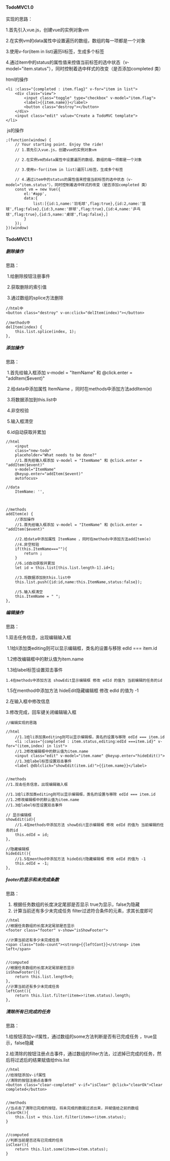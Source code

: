 #### TodoMVC1.0

实现的思路：

1.首先引入vue.js，创建vue的实例对象vm

2.在实例vm的data属性中设置遍历的数组，数组的每一项都是一个对象

3.使用v-for(item in list)遍历li标签，生成多个标签

4.通过item中的status的属性值来控值当前标签的选中状态（v-model="item.status"），同时控制着选中样式的改变（是否添加completed 类）

html的操作

```
<li :class="{completed : item.flag}" v-for="item in list">
    <div class="view">
        <input class="toggle" type="checkbox" v-model="item.flag">
        <label>{{item.name}}</label>
        <button class="destroy"></button>
    </div>
    <input class="edit" value="Create a TodoMVC template">
</li>
```

​	js的操作

```
;(function(window) {
	// Your starting point. Enjoy the ride!
	// 1.首先引入vue.js，创建vue的实例对象vm

	// 2.在实例vm的data属性中设置遍历的数组，数组的每一项都是一个对象

	// 3.使用v-for(item in list)遍历li标签，生成多个标签

	// 4.通过item中的status的属性值来控值当前标签的选中状态（v-model="item.status"），同时控制着选中样式的改变（是否添加completed 类）
	const vm = new Vue({
		el:'#app',
		data:{
			list:[{id:1,name:'羽毛球',flag:true},{id:2,name:'篮球',flag:false},{id:3,name:'排球',flag:true},{id:4,name:'乒乓球',flag:true},{id:5,name:'桌球',flag:false},]
		}
	});
})(window)
```



#### TodoMVC1.1

##### 删除操作

思路：

​    1.给删除按钮注册事件

​    2.获取删除的索引值

​    3.通过数组的splice方法删除

```
//html中
<button class="destroy" v-on:click="delItem(index)"></button>

//methods中
delItem(index) {
	this.list.splice(index, 1);
},
```



##### 添加操作

思路：

​	1.首先给输入框添加 v-model = "ItemName" 和 @click.enter = "addItem($event)"

​	2.给data中添加属性 ItemName ，同时在methods中添加方法addItem(e)

​	3.将数据添加到this.list中

​	4.非空校验

​	5.输入框清空

​	6.id自动获取并累加

```
//html
	<input 
    class="new-todo" 
    placeholder="What needs to be done?" 
    //1.首先给输入框添加 v-model = "ItemName" 和 @click.enter = "addItem($event)"
    v-model="ItemName"
    @keyup.enter="addItem($event)"
    autofocus>

//data
	ItemName: '',



//methods
addItem(e) {
    //添加操作
    //1.首先给输入框添加 v-model = "ItemName" 和 @click.enter = "addItem($event)"

    //2.给data中添加属性 ItemName ，同时在methods中添加方法addItem(e)
	//4.非空校验
    if(this.ItemName===""){
   		return ;
    }	
    //6.id自动获取并累加
    let id = this.list[this.list.length-1].id+1;

    //3.将数据添加到this.list中
    this.list.push({id:id,name:this.ItemName,status:false});
 
    //5.输入框清空
    this.ItemName = " ";
},
```

##### 编辑操作

思路：

1.双击任务信息，出现编辑输入框

​	1.1给li添加类editing则可以显示编辑框，类名的设置与移除 edId === item.id

​	1.2修改编辑框中的默认值为item.name

​	1.3给label标签设置双击事件

 	1.4在methods中添加方法 showEdit显示编辑框 修改 edId 的值为 当前编辑的任务的id

​	 1.5在menthod中添加方法 hideEdit隐藏编辑框 修改 edId 的值为 -1

 2.在输入框中修改信息

 3.修改完成，回车键关闭编辑输入框

```
//编辑实现的思路

//html
	//1.1给li添加类editing则可以显示编辑框，类名的设置与移除 edId === item.id
	<li :class="{completed : item.status,editing:edId ===item.id}" v-for="(item,index) in list">
	//1.2修改编辑框中的默认值为item.name
	<input class="edit" v-model="item.name" @keyup.enter="hideEdit()">
	//1.3给label标签设置双击事件
	<label @dblclick="showEdit(item.id)">{{item.name}}</label>


//methods
//1.双击任务信息，出现编辑输入框

//1.1给li添加类editing则可以显示编辑框，类名的设置与移除 edId === item.id
//1.2修改编辑框中的默认值为item.name
//1.3给label标签设置双击事件

// 显示编辑框
showEdit(id){
    //1.4在methods中添加方法 showEdit显示编辑框 修改 edId 的值为 当前编辑的任务的id
    this.edId = id;
},

//隐藏编辑框
hideEdit(){
    //1.5在menthod中添加方法 hideEdit隐藏编辑框 修改 edId 的值为 -1
    this.edId = -1;
},
```

##### footer的显示和未完成条数

思路：

1. 根据任务数组的长度决定尾部是否显示  true为显示，false为隐藏
2. 计算当前还有多少未完成任务  filter过滤符合条件的元素，求其长度即可

```
//html
//根据任务数组的长度决定尾部是否显示 
<footer class="footer" v-show="isShowFooter">

//计算当前还有多少未完成任务
<span class="todo-count"><strong>{{leftCont}}</strong> item left</span>


//computed
//根据任务数组的长度决定尾部是否显示 
isShowFooter(){
	return this.list.length>0;
},
//计算当前还有多少未完成任务
leftCont(){
	return this.list.filter(item=>!item.status).length;
},
```

##### 清除所有已完成的任务

思路：

1.给按钮添加v-if属性，通过数组的some方法判断是否有已完成任务 ，true显示，false隐藏

2.给清除的按钮注册点击事件，通过数组的filter方法，过滤掉已完成的任务，然后将过滤后的结果赋值给this.list

```
//html
//给按钮添加v-if属性
//清除的按钮注册点击事件
<button class="clear-completed" v-if="isClear" @click="clearOk">Clear completed</button>


//methods
//当点击了清除已完成的按钮，将未完成的数据过滤出来，并赋值给之前的数组
clearOk(){
	this.list = this.list.filter(item=>!item.status);
}


//computed
//判断当前是否还有已完成的任务
isClear(){
	return this.list.some(item=>item.status);
}

```



